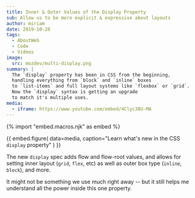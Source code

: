 ```yaml
---
title: Inner & Outer Values of the Display Property
sub: Allow us to be more explicit & expressive about layouts
author: miriam
date: 2019-10-28
tags:
  - AboutWeb
  - Code
  - Videos
image:
  src: mozdev/multi-display.png
summary: |
  The `display` property has been in CSS from the beginning,
  handling everything from `block` and `inline` boxes
  to `list-items` and full layout systems like `flexbox` or `grid`.
  Now the `display` syntax is getting an upgrade
  to match it's multiple uses.
media:
  - iframe: https://www.youtube.com/embed/4Clyc38U-MA
---
```

{% import "embed.macros.njk" as embed %}

{{ embed.figure(
  data=media,
  caption="Learn what's new in the CSS `display` property"
) }}

The new `display` spec adds flow and flow-root values,
and allows for setting inner layout (`grid`, `flex`, etc)
as well as outer box type (`inline`, `block`), and more.

It might not be something we use much right away --
but it still helps me understand all the power inside this one property.
